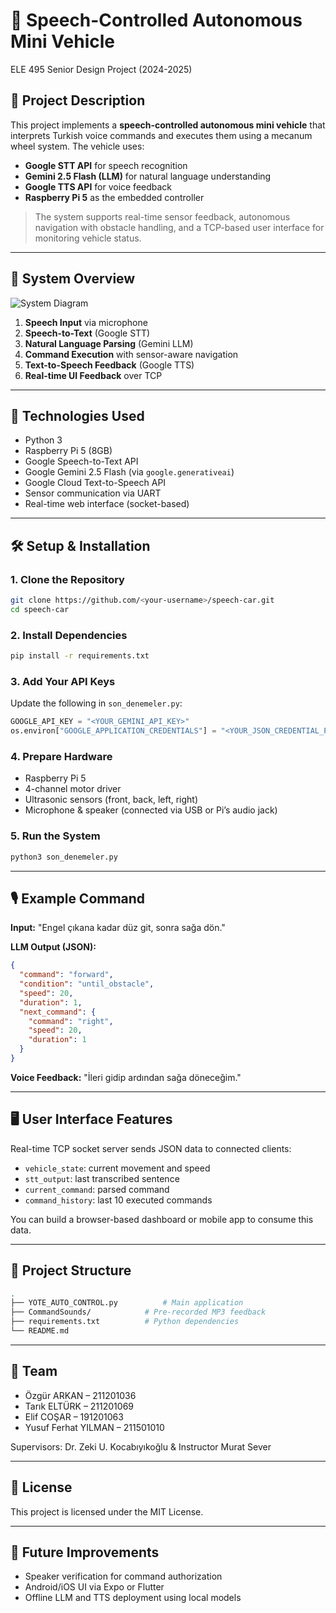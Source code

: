 # 🚗 Speech-Controlled Autonomous Mini Vehicle

ELE 495 Senior Design Project (2024-2025)

## 📌 Project Description
This project implements a **speech-controlled autonomous mini vehicle** that interprets Turkish voice commands and executes them using a mecanum wheel system. The vehicle uses:
- **Google STT API** for speech recognition
- **Gemini 2.5 Flash (LLM)** for natural language understanding
- **Google TTS API** for voice feedback
- **Raspberry Pi 5** as the embedded controller

> The system supports real-time sensor feedback, autonomous navigation with obstacle handling, and a TCP-based user interface for monitoring vehicle status.

---

## 🧠 System Overview
![System Diagram](System_Overview.drawio.png)

1. **Speech Input** via microphone
2. **Speech-to-Text** (Google STT)
3. **Natural Language Parsing** (Gemini LLM)
4. **Command Execution** with sensor-aware navigation
5. **Text-to-Speech Feedback** (Google TTS)
6. **Real-time UI Feedback** over TCP

---

## 🔧 Technologies Used
- Python 3
- Raspberry Pi 5 (8GB)
- Google Speech-to-Text API
- Google Gemini 2.5 Flash (via `google.generativeai`)
- Google Cloud Text-to-Speech API
- Sensor communication via UART
- Real-time web interface (socket-based)

---

## 🛠️ Setup & Installation
### 1. Clone the Repository
```bash
git clone https://github.com/<your-username>/speech-car.git
cd speech-car
```

### 2. Install Dependencies
```bash
pip install -r requirements.txt
```

### 3. Add Your API Keys
Update the following in `son_denemeler.py`:
```python
GOOGLE_API_KEY = "<YOUR_GEMINI_API_KEY>"
os.environ["GOOGLE_APPLICATION_CREDENTIALS"] = "<YOUR_JSON_CREDENTIAL_PATH>"
```

### 4. Prepare Hardware
- Raspberry Pi 5
- 4-channel motor driver
- Ultrasonic sensors (front, back, left, right)
- Microphone & speaker (connected via USB or Pi’s audio jack)

### 5. Run the System
```bash
python3 son_denemeler.py
```

---

## 🎙️ Example Command
**Input:** "Engel çıkana kadar düz git, sonra sağa dön."

**LLM Output (JSON):**
```json
{
  "command": "forward",
  "condition": "until_obstacle",
  "speed": 20,
  "duration": 1,
  "next_command": {
    "command": "right",
    "speed": 20,
    "duration": 1
  }
}
```

**Voice Feedback:** "İleri gidip ardından sağa döneceğim."

---

## 🖥️ User Interface Features
Real-time TCP socket server sends JSON data to connected clients:
- `vehicle_state`: current movement and speed
- `stt_output`: last transcribed sentence
- `current_command`: parsed command
- `command_history`: last 10 executed commands

You can build a browser-based dashboard or mobile app to consume this data.

---

## 📂 Project Structure
```bash
.
├── YOTE_AUTO_CONTROL.py          # Main application
├── CommandSounds/            # Pre-recorded MP3 feedback
├── requirements.txt          # Python dependencies
└── README.md
```

---

## 👥 Team
- Özgür ARKAN – 211201036
- Tarık ELTÜRK – 211201069
- Elif COŞAR – 191201063
- Yusuf Ferhat YILMAN – 211501010

Supervisors: Dr. Zeki U. Kocabıyıkoğlu & Instructor Murat Sever

---

## 📄 License
This project is licensed under the MIT License.

---

## 🎯 Future Improvements
- Speaker verification for command authorization
- Android/iOS UI via Expo or Flutter
- Offline LLM and TTS deployment using local models

